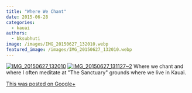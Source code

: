 ```yaml
---
title: "Where We Chant"
date: 2015-06-28
categories: 
  - kauai
authors: 
  - bksubhuti
image: /images/IMG_20150627_132010.webp
featured_image: /images/IMG_20150627_132010.webp
---
```


[![IMG_20150627_132010](/images/IMG_20150627_132010.webp)](/images/2015/08/IMG_20150627_132010.webp) [![IMG_20150627_131127~2](/images/IMG_20150627_13112721.webp)](/images/2015/08/IMG_20150627_13112721.webp) Where we chant and where I often meditate at "The Sanctuary" grounds where we live in Kauai.﻿

[This was posted on Google+](https://plus.google.com/+BhikkhuSubhuti/posts/AtjaAoLkCrv)